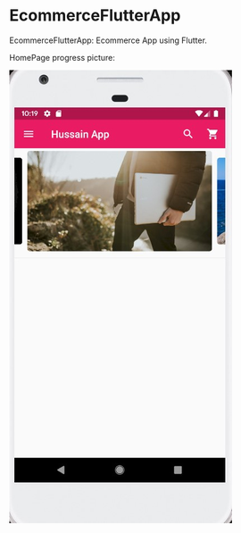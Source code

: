 # EcommerceFlutterApp
EcommerceFlutterApp: Ecommerce App using Flutter.


HomePage progress picture:

![alt text](https://github.com/hussainaljabri/EcommerceFlutterApp/blob/master/Images/Homepage.jpg)

